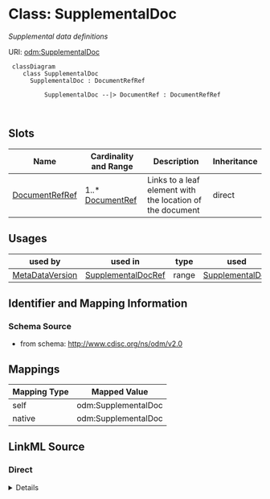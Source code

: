 # Class: SupplementalDoc


_Supplemental data definitions_





URI: [odm:SupplementalDoc](http://www.cdisc.org/ns/odm/v2.0/SupplementalDoc)



```mermaid
 classDiagram
    class SupplementalDoc
      SupplementalDoc : DocumentRefRef
        
          SupplementalDoc --|> DocumentRef : DocumentRefRef
        
      
```




<!-- no inheritance hierarchy -->


## Slots

| Name | Cardinality and Range | Description | Inheritance |
| ---  | --- | --- | --- |
| [DocumentRefRef](DocumentRefRef.md) | 1..* <br/> [DocumentRef](DocumentRef.md) | Links to a leaf element with the location of the document | direct |





## Usages

| used by | used in | type | used |
| ---  | --- | --- | --- |
| [MetaDataVersion](MetaDataVersion.md) | [SupplementalDocRef](SupplementalDocRef.md) | range | [SupplementalDoc](SupplementalDoc.md) |






## Identifier and Mapping Information







### Schema Source


* from schema: http://www.cdisc.org/ns/odm/v2.0





## Mappings

| Mapping Type | Mapped Value |
| ---  | ---  |
| self | odm:SupplementalDoc |
| native | odm:SupplementalDoc |





## LinkML Source

<!-- TODO: investigate https://stackoverflow.com/questions/37606292/how-to-create-tabbed-code-blocks-in-mkdocs-or-sphinx -->

### Direct

<details>
```yaml
name: SupplementalDoc
description: Supplemental data definitions
from_schema: http://www.cdisc.org/ns/odm/v2.0
slots:
- DocumentRefRef
slot_usage:
  DocumentRefRef:
    name: DocumentRefRef
    description: Links to a leaf element with the location of the document.
    multivalued: true
    list_elements_unique: true
    domain_of:
    - AnnotatedCRF
    - SupplementalDoc
    - Origin
    - CommentDef
    - MethodDef
    range: DocumentRef
    required: true
    minimum_cardinality: 1
class_uri: odm:SupplementalDoc

```
</details>

### Induced

<details>
```yaml
name: SupplementalDoc
description: Supplemental data definitions
from_schema: http://www.cdisc.org/ns/odm/v2.0
slot_usage:
  DocumentRefRef:
    name: DocumentRefRef
    description: Links to a leaf element with the location of the document.
    multivalued: true
    list_elements_unique: true
    domain_of:
    - AnnotatedCRF
    - SupplementalDoc
    - Origin
    - CommentDef
    - MethodDef
    range: DocumentRef
    required: true
    minimum_cardinality: 1
attributes:
  DocumentRefRef:
    name: DocumentRefRef
    description: Links to a leaf element with the location of the document.
    from_schema: http://www.cdisc.org/ns/odm/v2.0
    rank: 1000
    multivalued: true
    list_elements_unique: true
    alias: DocumentRefRef
    owner: SupplementalDoc
    domain_of:
    - AnnotatedCRF
    - SupplementalDoc
    - Origin
    - CommentDef
    - MethodDef
    range: DocumentRef
    required: true
    minimum_cardinality: 1
class_uri: odm:SupplementalDoc

```
</details>